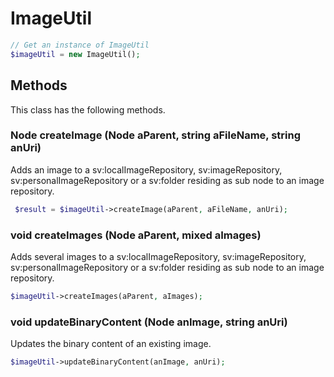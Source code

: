 # ImageUtil

```php
// Get an instance of ImageUtil
$imageUtil = new ImageUtil();
```


## Methods
This class has the following methods.


### Node createImage (Node aParent, string aFileName, string anUri)
Adds an image to a sv:localImageRepository, sv:imageRepository, sv:personalImageRepository
    or a sv:folder residing as sub node to an image repository.

```php
 $result = $imageUtil->createImage(aParent, aFileName, anUri);
```


### void createImages (Node aParent, mixed aImages)
Adds several images to a sv:localImageRepository, sv:imageRepository, sv:personalImageRepository
    or a sv:folder residing as sub node to an image repository.

```php
$imageUtil->createImages(aParent, aImages);
```


### void updateBinaryContent (Node anImage, string anUri)
Updates the binary content of an existing image.

```php
$imageUtil->updateBinaryContent(anImage, anUri);
```

